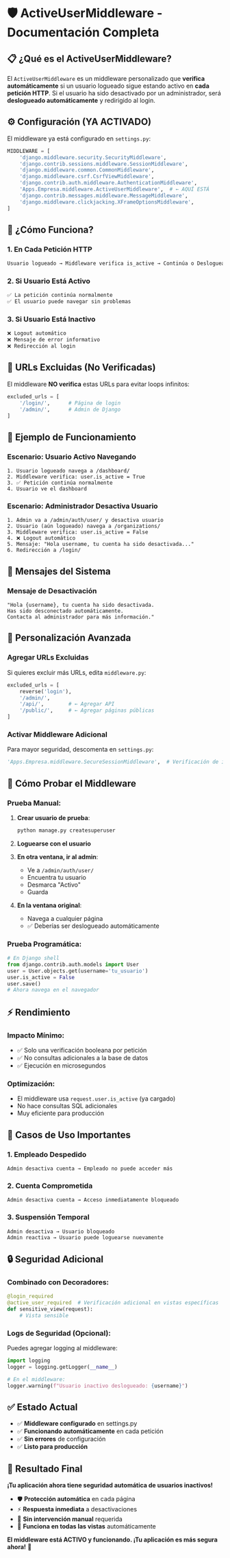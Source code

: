 # 🛡️ ActiveUserMiddleware - Documentación Completa

## 📋 ¿Qué es el ActiveUserMiddleware?

El `ActiveUserMiddleware` es un middleware personalizado que **verifica automáticamente** si un usuario logueado sigue estando activo en **cada petición HTTP**. Si el usuario ha sido desactivado por un administrador, será **deslogueado automáticamente** y redirigido al login.

## ⚙️ Configuración (YA ACTIVADO)

El middleware ya está configurado en `settings.py`:

```python
MIDDLEWARE = [
    'django.middleware.security.SecurityMiddleware',
    'django.contrib.sessions.middleware.SessionMiddleware',
    'django.middleware.common.CommonMiddleware',
    'django.middleware.csrf.CsrfViewMiddleware',
    'django.contrib.auth.middleware.AuthenticationMiddleware',
    'Apps.Empresa.middleware.ActiveUserMiddleware',  # ← AQUÍ ESTÁ
    'django.contrib.messages.middleware.MessageMiddleware',
    'django.middleware.clickjacking.XFrameOptionsMiddleware',
]
```

## 🔄 ¿Cómo Funciona?

### 1. **En Cada Petición HTTP**
```python
Usuario logueado → Middleware verifica is_active → Continúa o Desloguea
```

### 2. **Si Usuario Está Activo**
```python
✅ La petición continúa normalmente
✅ El usuario puede navegar sin problemas
```

### 3. **Si Usuario Está Inactivo**
```python
❌ Logout automático
❌ Mensaje de error informativo
❌ Redirección al login
```

## 🎯 URLs Excluidas (No Verificadas)

El middleware **NO verifica** estas URLs para evitar loops infinitos:

```python
excluded_urls = [
    '/login/',      # Página de login
    '/admin/',      # Admin de Django
]
```

## 🚀 Ejemplo de Funcionamiento

### Escenario: Usuario Activo Navegando
```
1. Usuario logueado navega a /dashboard/
2. Middleware verifica: user.is_active = True
3. ✅ Petición continúa normalmente
4. Usuario ve el dashboard
```

### Escenario: Administrador Desactiva Usuario
```
1. Admin va a /admin/auth/user/ y desactiva usuario
2. Usuario (aún logueado) navega a /organizations/
3. Middleware verifica: user.is_active = False
4. ❌ Logout automático
5. Mensaje: "Hola username, tu cuenta ha sido desactivada..."
6. Redirección a /login/
```

## 📝 Mensajes del Sistema

### Mensaje de Desactivación
```
"Hola {username}, tu cuenta ha sido desactivada. 
Has sido desconectado automáticamente. 
Contacta al administrador para más información."
```

## 🔧 Personalización Avanzada

### Agregar URLs Excluidas
Si quieres excluir más URLs, edita `middleware.py`:

```python
excluded_urls = [
    reverse('login'),
    '/admin/',
    '/api/',        # ← Agregar API
    '/public/',     # ← Agregar páginas públicas
]
```

### Activar Middleware Adicional
Para mayor seguridad, descomenta en `settings.py`:

```python
'Apps.Empresa.middleware.SecureSessionMiddleware',  # Verificación de integridad
```

## 🧪 Cómo Probar el Middleware

### Prueba Manual:
1. **Crear usuario de prueba**:
   ```bash
   python manage.py createsuperuser
   ```

2. **Loguearse con el usuario**

3. **En otra ventana, ir al admin**:
   - Ve a `/admin/auth/user/`
   - Encuentra tu usuario
   - Desmarca "Activo"
   - Guarda

4. **En la ventana original**:
   - Navega a cualquier página
   - ✅ Deberías ser deslogueado automáticamente

### Prueba Programática:
```python
# En Django shell
from django.contrib.auth.models import User
user = User.objects.get(username='tu_usuario')
user.is_active = False
user.save()
# Ahora navega en el navegador
```

## ⚡ Rendimiento

### Impacto Mínimo:
- ✅ Solo una verificación booleana por petición
- ✅ No consultas adicionales a la base de datos
- ✅ Ejecución en microsegundos

### Optimización:
- El middleware usa `request.user.is_active` (ya cargado)
- No hace consultas SQL adicionales
- Muy eficiente para producción

## 🚨 Casos de Uso Importantes

### 1. **Empleado Despedido**
```
Admin desactiva cuenta → Empleado no puede acceder más
```

### 2. **Cuenta Comprometida**
```
Admin desactiva cuenta → Acceso inmediatamente bloqueado
```

### 3. **Suspensión Temporal**
```
Admin desactiva → Usuario bloqueado
Admin reactiva → Usuario puede loguearse nuevamente
```

## 🔒 Seguridad Adicional

### Combinado con Decoradores:
```python
@login_required
@active_user_required  # Verificación adicional en vistas específicas
def sensitive_view(request):
    # Vista sensible
```

### Logs de Seguridad (Opcional):
Puedes agregar logging al middleware:

```python
import logging
logger = logging.getLogger(__name__)

# En el middleware:
logger.warning(f"Usuario inactivo deslogueado: {username}")
```

## ✅ Estado Actual

- ✅ **Middleware configurado** en settings.py
- ✅ **Funcionando automáticamente** en cada petición
- ✅ **Sin errores** de configuración
- ✅ **Listo para producción**

## 🎊 Resultado Final

**¡Tu aplicación ahora tiene seguridad automática de usuarios inactivos!**

- 🛡️ **Protección automática** en cada página
- ⚡ **Respuesta inmediata** a desactivaciones
- 🔄 **Sin intervención manual** requerida
- 📱 **Funciona en todas las vistas** automáticamente

**El middleware está ACTIVO y funcionando. ¡Tu aplicación es más segura ahora!** 🚀 